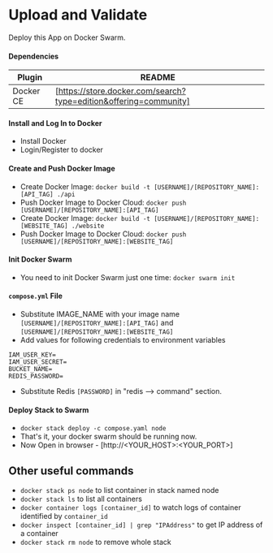 # Upload and Validate
Deploy this App on Docker Swarm.

#### Dependencies

| Plugin | README |
| ------ | ------ |
| Docker CE | [https://store.docker.com/search?type=edition&offering=community] |

#### Install and Log In to Docker

- Install Docker
- Login/Register to docker

#### Create and Push Docker Image

- Create Docker Image: `docker build -t [USERNAME]/[REPOSITORY_NAME]:[API_TAG] ./api`
- Push Docker Image to Docker Cloud: `docker push [USERNAME]/[REPOSITORY_NAME]:[API_TAG]`
- Create Docker Image: `docker build -t [USERNAME]/[REPOSITORY_NAME]:[WEBSITE_TAG] ./website`
- Push Docker Image to Docker Cloud: `docker push [USERNAME]/[REPOSITORY_NAME]:[WEBSITE_TAG]`

#### Init Docker Swarm

- You need to init Docker Swarm just one time:
`docker swarm init`

#### `compose.yml` File

- Substitute IMAGE_NAME with your image name `[USERNAME]/[REPOSITORY_NAME]:[API_TAG]` and `[USERNAME]/[REPOSITORY_NAME]:[WEBSITE_TAG]`
- Add values for following credentials to environment variables
```
IAM_USER_KEY=
IAM_USER_SECRET=
BUCKET_NAME=
REDIS_PASSWORD=
```
- Substitute Redis `[PASSWORD]` in "redis --> command" section.

#### Deploy Stack to Swarm

- `docker stack deploy -c compose.yaml node`
- That's it, your docker swarm should be running now.
- Now Open in browser - [http://<YOUR_HOST>:<YOUR_PORT>]


## Other useful commands

- `docker stack ps node` to list container in stack named node
- `docker stack ls` to list all containers
- `docker container logs [container_id]` to watch logs of container identified by `container_id`
- `docker inspect [container_id] | grep "IPAddress"` to get IP address of a container
- `docker stack rm node` to remove whole stack
